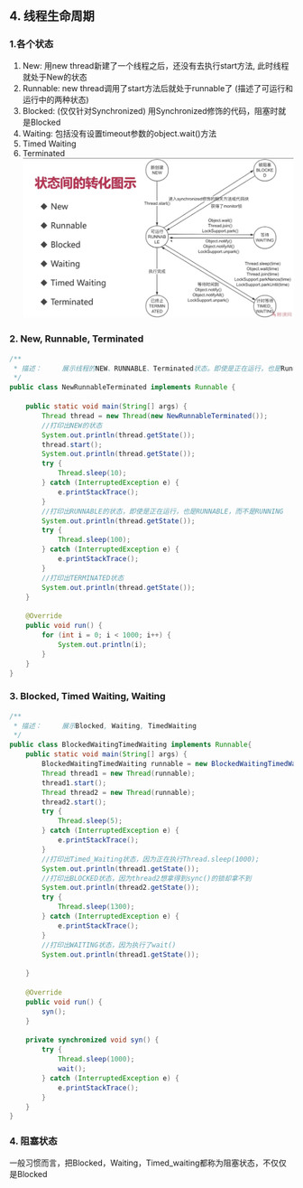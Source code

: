 ## 4. 线程生命周期

### 1.各个状态
1. New: 用new thread新建了一个线程之后，还没有去执行start方法, 此时线程就处于New的状态
2. Runnable: new thread调用了start方法后就处于runnable了 (描述了可运行和运行中的两种状态)
3. Blocked: (仅仅针对Synchronized) 用Synchronized修饰的代码，阻塞时就是Blocked
4. Waiting: 包括没有设置timeout参数的object.wait()方法
5. Timed Waiting
6. Terminated
![img](https://github.com/dabaitudiu/autumn_notes/blob/master/images/states.png)

### 2. New, Runnable, Terminated
```java
/**
 * 描述：     展示线程的NEW、RUNNABLE、Terminated状态。即使是正在运行，也是Runnable状态，而不是Running。
 */
public class NewRunnableTerminated implements Runnable {

    public static void main(String[] args) {
        Thread thread = new Thread(new NewRunnableTerminated());
        //打印出NEW的状态
        System.out.println(thread.getState());
        thread.start();
        System.out.println(thread.getState());
        try {
            Thread.sleep(10);
        } catch (InterruptedException e) {
            e.printStackTrace();
        }
        //打印出RUNNABLE的状态，即使是正在运行，也是RUNNABLE，而不是RUNNING
        System.out.println(thread.getState());
        try {
            Thread.sleep(100);
        } catch (InterruptedException e) {
            e.printStackTrace();
        }
        //打印出TERMINATED状态
        System.out.println(thread.getState());
    }

    @Override
    public void run() {
        for (int i = 0; i < 1000; i++) {
            System.out.println(i);
        }
    }
}
```

### 3. Blocked, Timed Waiting, Waiting
```java
/**
 * 描述：     展示Blocked, Waiting, TimedWaiting
 */
public class BlockedWaitingTimedWaiting implements Runnable{
    public static void main(String[] args) {
        BlockedWaitingTimedWaiting runnable = new BlockedWaitingTimedWaiting();
        Thread thread1 = new Thread(runnable);
        thread1.start();
        Thread thread2 = new Thread(runnable);
        thread2.start();
        try {
            Thread.sleep(5);
        } catch (InterruptedException e) {
            e.printStackTrace();
        }
        //打印出Timed_Waiting状态，因为正在执行Thread.sleep(1000);
        System.out.println(thread1.getState());
        //打印出BLOCKED状态，因为thread2想拿得到sync()的锁却拿不到
        System.out.println(thread2.getState());
        try {
            Thread.sleep(1300);
        } catch (InterruptedException e) {
            e.printStackTrace();
        }
        //打印出WAITING状态，因为执行了wait()
        System.out.println(thread1.getState());

    }

    @Override
    public void run() {
        syn();
    }

    private synchronized void syn() {
        try {
            Thread.sleep(1000);
            wait();
        } catch (InterruptedException e) {
            e.printStackTrace();
        }
    }
}
```

### 4. 阻塞状态
一般习惯而言，把Blocked，Waiting，Timed_waiting都称为阻塞状态，不仅仅是Blocked

